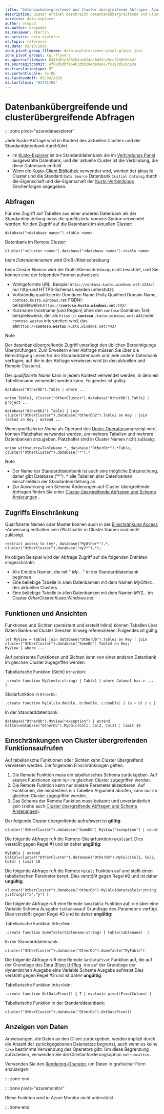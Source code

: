 ```yaml
---
title: 'Datenbankübergreifende und Cluster übergreifende Abfragen: Azure Daten-Explorer | Microsoft-Dokumentation'
description: Dieser Artikel beschreibt datenbankübergreifende und Cluster übergreifende Abfragen in Azure Daten-Explorer.
services: data-explorer
author: orspod
ms.author: orspodek
ms.reviewer: rkarlin
ms.service: data-explorer
ms.topic: reference
ms.date: 02/13/2020
zone_pivot_group_filename: data-explorer/zone-pivot-groups.json
zone_pivot_groups: kql-flavors
ms.openlocfilehash: 834fd81e1832b8ab624da8d99cb5cc32407db84f
ms.sourcegitcommit: 4f68d6dbfa6463dbb284de0aa17fc193d529ce3a
ms.translationtype: MT
ms.contentlocale: de-DE
ms.lasthandoff: 05/04/2020
ms.locfileid: "82741760"
---
```

# <a name="cross-database-and-cross-cluster-queries"></a>Datenbankübergreifende und clusterübergreifende Abfragen

::: zone pivot="azuredataexplorer"

Jede Kusto-Abfrage wird im Kontext des aktuellen Clusters und der Standarddatenbank durchführt.
* Im [Kusto-Explorer](../tools/kusto-explorer.md) ist die Standarddatenbank die im [Verbindungs Panel](../tools/kusto-explorer.md#connections-panel) ausgewählte Datenbank, und der aktuelle Cluster ist die Verbindung, die diese Datenbank enthält.
* Wenn die [Kusto-Client Bibliothek](../api/netfx/about-kusto-data.md) verwendet wird, werden der aktuelle Cluster und die Standard `Data Source` Datenbank `Initial Catalog` durch die-Eigenschaft und die-Eigenschaft der [Kusto-Verbindungs](../api/connection-strings/kusto.md) Zeichenfolgen angegeben.

## <a name="queries"></a>Abfragen
Für den Zugriff auf Tabellen aus einer anderen Datenbank als der Standardeinstellung muss die *qualifizierte namens* Syntax verwendet werden: für den Zugriff auf die Datenbank im aktuellen Cluster:
```kusto
database("<database name>").<table name>
```
Datenbank im Remote Cluster:
```kusto
cluster("<cluster name>").database("<database name>").<table name>
```

beim *Datenbanknamen* wird Groß-/Kleinschreibung

beim *Cluster Namen* wird die Groß-/Kleinschreibung nicht beachtet, und Sie können eine der folgenden Formen aufweisen:
* Wohlgeformte URL: Beispiel `http://contoso.kusto.windows.net:1234/`: nur http-und HTTPS-Schemas werden unterstützt.
* Vollständig qualifizierter Domänen Name (Fully Qualified Domain Name, `contoso.kusto.windows.net` FQDN): beispielsweise.`https://`**`contoso.kusto.windows.net`**`:443/`
* Kurzname (hostname [und Region] ohne den `contoso` Domänen Teil): beispielsweise, der als `https://` **`contoso`** `.kusto.windows.net:443/`oder `contoso.westus` interpretiert wird, das als`https://`**`contoso.westus`**`.kusto.windows.net:443/`

> [!NOTE]
> Der datenbankübergreifende Zugriff unterliegt den üblichen Berechtigungs Überprüfungen.
> Zum Erweitern einer Abfrage müssen Sie über die Berechtigung Lesen für die Standarddatenbank und jede andere Datenbank verfügen, auf die in der Abfrage verwiesen wird (in den aktuellen und Remote Clustern).

Der *qualifizierte Name* kann in jedem Kontext verwendet werden, in dem ein Tabellenname verwendet werden kann.
Folgendes ist gültig:

```kusto
database("OtherDb").Table | where ...

union Table1, cluster("OtherCluster").database("OtherDb").Table2 | project ...

database("OtherDb1").Table1 | join cluster("OtherCluster").database("OtherDb2").Table2 on Key | join Table3 on Key | extend ...
```

Wenn *qualifizierter Name* als Operand des [Union-Operators](./unionoperator.md)angezeigt wird, können Platzhalter verwendet werden, um mehrere Tabellen und mehrere Datenbanken anzugeben. Platzhalter sind in Cluster Namen nicht zulässig:

```kusto
union withsource=TableName *, database("OtherDb*").*Table, cluster("OtherCluster").database("*").*
```

> [!NOTE]
>* Der Name der Standarddatenbank ist auch eine mögliche Entsprechung, daher gibt Database ("&#42;"). * alle Tabellen aller Datenbanken einschließlich der Standardeinstellung an.
>* Zur Auswirkung von Schema Änderungen auf Cluster übergreifende Abfragen finden Sie unter [Cluster übergreifende Abfragen und Schema Änderungen](../concepts/crossclusterandschemachanges.md) .

## <a name="access-restriction"></a>Zugriffs Einschränkung 
Qualifizierte Namen oder Muster können auch in der [Einschränkung Access](./restrictstatement.md) -Anweisung enthalten sein (Platzhalter in Cluster Namen sind nicht zulässig).
```kusto
restrict access to (my*, database("MyOther*").*, cluster("OtherCluster").database("my2*").*);
```

Im obigen Beispiel wird der Abfrage Zugriff auf die folgenden Entitäten eingeschränkt:

* Alle Entitäts Namen, die mit " *My...* " in der Standarddatenbank beginnen. 
* Eine beliebige Tabelle in allen Datenbanken mit dem Namen *MyOther...* des aktuellen Clusters.
* Eine beliebige Tabelle in allen Datenbanken mit dem Namen *MY2...* im Cluster *OtherCluster.Kusto.Windows.net*.

## <a name="functions-and-views"></a>Funktionen und Ansichten

Funktionen und Sichten (persistent und erstellt Inline) können Tabellen über Daten Bank-und Cluster Grenzen hinweg referenzieren. Folgendes ist gültig:

```kusto
let MyView = Table1 join database("OtherDb").Table2 on Key | join cluster("OtherCluster").database("SomeDb").Table3 on Key;
MyView | where ...
```

Auf persistente Funktionen und Sichten kann von einer anderen Datenbank im gleichen Cluster zugegriffen werden:

Tabellarische Funktion (Sicht) `OtherDb`in:

```kusto
.create function MyView(v:string) { Table1 | where Column1 has v ...  }  
```

Skalarfunktion in `OtherDb`:
```kusto
.create function MyCalc(a:double, b:double, c:double) { (a + b) / c }  
```

In der Standarddatenbank:

```kusto
database("OtherDb").MyView("exception") | extend CalCol=database("OtherDb").MyCalc(Col1, Col2, Col3) | limit 10
```

## <a name="limitations-of-cross-cluster-function-calls"></a>Einschränkungen von Cluster übergreifenden Funktionsaufrufen

Auf tabellarische Funktionen oder Sichten kann Cluster übergreifend verwiesen werden. Die folgenden Einschränkungen gelten:

1. Die Remote Funktion muss ein tabellarisches Schema zurückgeben. Auf skalare Funktionen kann nur im gleichen Cluster zugegriffen werden.
2. Die Remote Funktion kann nur skalare Parameter akzeptieren. Auf Funktionen, die mindestens ein Tabellen Argument abrufen, kann nur im gleichen Cluster zugegriffen werden.
3. Das Schema der Remote Funktion muss bekannt und unveränderlich sein (siehe auch [Cluster übergreifende Abfragen und Schema Änderungen](../concepts/crossclusterandschemachanges.md)).

Der folgende Cluster übergreifende aufrufswert ist **gültig**:

```kusto
cluster("OtherCluster").database("SomeDb").MyView("exception") | count
```

Die folgende Abfrage ruft die Remote-Skalarfunktion `MyCalc`auf.
Dies verstößt gegen Regel #1 und ist daher **ungültig**:

```kusto
MyTable | extend CalCol=cluster("OtherCluster").database("OtherDb").MyCalc(Col1, Col2, Col3) | limit 10
```

Die folgende Abfrage ruft die Remote `MyCalc` Funktion auf und stellt einen tabellarischen Parameter bereit.
Dies verstößt gegen Regel #2 und ist daher **ungültig**:

```kusto
cluster("OtherCluster").database("OtherDb").MyCalc(datatable(x:string, y:string)["x","y"] ) 
```

Die folgende Abfrage ruft eine Remote `SomeTable` Funktion auf, die über eine Variable Schema Ausgabe `tablename`auf Grundlage des-Parameters verfügt.
Dies verstößt gegen Regel #3 und ist daher **ungültig**:

Tabellarische Funktion `OtherDb`in:
```kusto
.create function SomeTable(tablename:string) { table(tablename)  }  
```

In der Standarddatenbank:
```kusto
cluster("OtherCluster").database("OtherDb").SomeTable("MyTable")
```

Die folgende Abfrage ruft eine Remote `GetDataPivot` Funktion auf, die auf der Grundlage des Data ([Pivot ()-Plug](pivotplugin.md) -ins auf der Grundlage der dynamischen Ausgabe eine Variable Schema Ausgabe aufweist
Dies verstößt gegen Regel #3 und ist daher **ungültig**:

Tabellarische Funktion `OtherDb`in:
```kusto
.create function GetDataPivot() { T | evaluate pivot(PivotColumn) }  
```

Tabellarische Funktion in der Standarddatenbank:
```kusto
cluster("OtherCluster").database("OtherDb").GetDataPivot()
```

## <a name="displaying-data"></a>Anzeigen von Daten

Anweisungen, die Daten an den Client zurückgeben, werden implizit durch die Anzahl der zurückgegebenen Datensätze begrenzt, auch wenn es keine `take` bestimmte Verwendung des Operators gibt. Um diese Begrenzung aufzuheben, verwenden Sie die Clientanforderungsoption `notruncation` .

Verwenden Sie den [Rendering-Operator](renderoperator.md), um Daten in grafischer Form anzuzeigen.

::: zone-end

::: zone pivot="azuremonitor"

Diese Funktion wird in Azure Monitor nicht unterstützt.

::: zone-end
